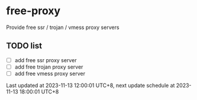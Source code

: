 
# free-proxy
Provide free ssr / trojan / vmess proxy servers


## TODO list
- [ ] add free ssr proxy server
- [ ] add free trojan proxy server
- [ ] add free vmess proxy server

Last updated at 2023-11-13 12:00:01 UTC+8, next update schedule at 2023-11-13 18:00:01 UTC+8

